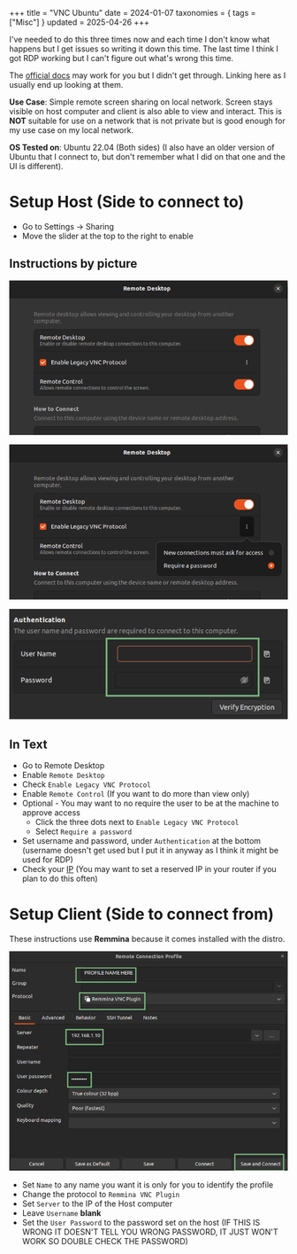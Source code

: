 +++
title = "VNC Ubuntu"
date = 2024-01-07
taxonomies = { tags = ["Misc"] }
updated = 2025-04-26
+++

I've needed to do this three times now and each time I don't know what happens but I get issues so writing it down this time.
The last time I think I got RDP working but I can't figure out what's wrong this time.

The [official docs](https://help.ubuntu.com/stable/ubuntu-help/sharing-desktop.html.ro) may work for you but I didn't get through.
Linking here as I usually end up looking at them.

**Use Case**: Simple remote screen sharing on local network.
Screen stays visible on host computer and client is also able to view and interact.
This is **NOT** suitable for use on a network that is not private but is good enough for my use case on my local network.

**OS Tested on**: Ubuntu 22.04 (Both sides) (I also have an older version of Ubuntu that I connect to, but don't remember what I did on that one and the UI is different).

# Setup Host (Side to connect to)

- Go to Settings -> Sharing
- Move the slider at the top to the right to enable

## Instructions by picture

![First Set](first_set.png)

![Second Set](second_set.png)

![Authentication](authentication.png)

## In Text

- Go to Remote Desktop
- Enable `Remote Desktop`
- Check `Enable Legacy VNC Protocol`
- Enable `Remote Control` (If you want to do more than view only)
- Optional - You may want to no require the user to be at the machine to approve access
  - Click the three dots next to `Enable Legacy VNC Protocol`
  - Select `Require a password`
- Set username and password, under `Authentication` at the bottom (username doesn't get used but I put it in anyway as I think it might be used for RDP)
- Check your [IP](@/debian/useful_commands.md#show-ip-addresses) (You may want to set a reserved IP in your router if you plan to do this often)

# Setup Client (Side to connect from)

These instructions use **Remmina** because it comes installed with the distro.

![Remmina Config](remmina_config.png)

- Set `Name` to any name you want it is only for you to identify the profile
- Change the protocol to `Remmina VNC Plugin`
- Set `Server` to the IP of the Host computer
- Leave `Username` **blank**
- Set the `User Password` to the password set on the host (IF THIS IS WRONG IT DOESN'T TELL YOU WRONG PASSWORD, IT JUST WON'T WORK SO DOUBLE CHECK THE PASSWORD)

